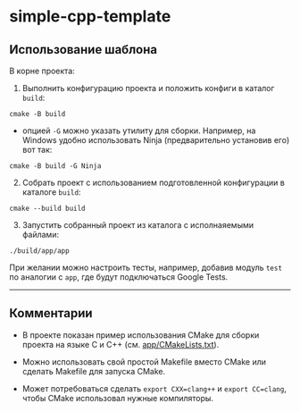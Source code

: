 # simple-cpp-template

## Использование шаблона

В корне проекта:

1. Выполнить конфигурацию проекта и положить конфиги в каталог `build`:
```shell
cmake -B build
```
- опцией `-G` можно указать утилиту для сборки. Например, на Windows удобно использовать Ninja (предварительно установив его) вот так:
```shell
cmake -B build -G Ninja
```

2. Собрать проект с использованием подготовленной конфигурации в каталоге `build`:
```shell
cmake --build build
```

3. Запустить собранный проект из каталога с исполнаяемыми файлами:
```shell
./build/app/app
```

При желании можно настроить тесты, например, добавив модуль `test` по аналогии с
`app`, где будут подключаться Google Tests.

- - -

## Комментарии

- В проекте показан пример использования CMake для сборки проекта на языке C и C++ (см. [app/CMakeLists.txt](./app/CMakeLists.txt)).

- Можно использовать свой простой Makefile вместо CMake или сделать Makefile для запуска CMake.

- Может потребоваться сделать `export CXX=clang++` и `export СС=clang`, чтобы CMake использовал нужные компиляторы.

